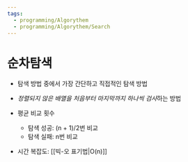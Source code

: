 ```yaml
---
tags:
  - programming/Algorythem
  - programming/Algorythem/Search
---
```

# 순차탐색
- 탐색 방법 중에서 가장 간단하고 직접적인 탐색 방법
- *정렬되지 않은 배열을 처음부터 마지막까지 하나씩 검사*하는 방법

- 평균 비교 횟수
	- 탐색 성공: (n + 1)/2번 비교
	- 탐색 실패: n번 비교

- 시간 복잡도: [[빅-오 표기법|O(n)]]
